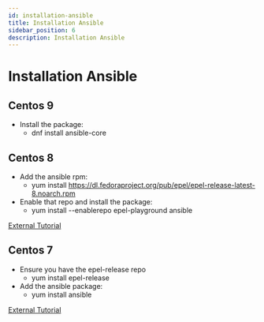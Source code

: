 ```yaml
---
id: installation-ansible
title: Installation Ansible
sidebar_position: 6
description: Installation Ansible
---
```


# Installation Ansible

## Centos 9

- Install the package:
    + dnf install ansible-core

## Centos 8

- Add the ansible rpm:
    + yum install https://dl.fedoraproject.org/pub/epel/epel-release-latest-8.noarch.rpm
- Enable that repo and install the package:
    + yum install --enablerepo epel-playground ansible

[External Tutorial](https://computingforgeeks.com/how-to-install-and-configure-ansible-on-rhel-8-centos-8/)

## Centos 7

- Ensure you have the epel-release repo
    + yum install epel-release
- Add the ansible package:
    + yum install ansible

[External Tutorial](https://www.digitalocean.com/community/tutorials/how-to-install-and-configure-ansible-on-centos-7)

